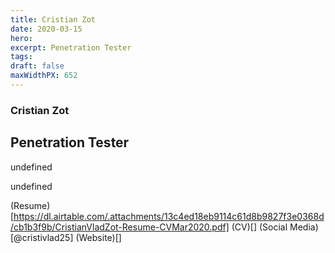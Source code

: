 ```yaml
---
title: Cristian Zot
date: 2020-03-15
hero: 
excerpt: Penetration Tester
tags: 
draft: false
maxWidthPX: 652
---
```


### Cristian Zot
## Penetration Tester

undefined

undefined

(Resume)[https://dl.airtable.com/.attachments/13c4ed18eb9114c61d8b9827f3e0368d/cb1b3f9b/CristianVladZot-Resume-CVMar2020.pdf]
(CV)[]
(Social Media)[@cristivlad25]
(Website)[]

